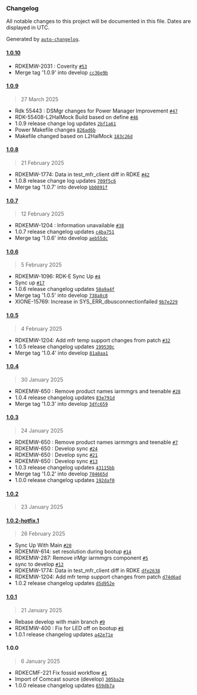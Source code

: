 ### Changelog

All notable changes to this project will be documented in this file. Dates are displayed in UTC.

Generated by [`auto-changelog`](https://github.com/CookPete/auto-changelog).

#### [1.0.10](https://github.com/rdkcentral/iarmmgrs/compare/1.0.9...1.0.10)

- RDKEMW-2031 : Coverity [`#53`](https://github.com/rdkcentral/iarmmgrs/pull/53)
- Merge tag '1.0.9' into develop [`cc36e9b`](https://github.com/rdkcentral/iarmmgrs/commit/cc36e9b322696088b3986ccd915deca19be63447)

#### [1.0.9](https://github.com/rdkcentral/iarmmgrs/compare/1.0.8...1.0.9)

> 27 March 2025

- Rdk 55443 : DSMgr changes for Power Manager Improvement [`#47`](https://github.com/rdkcentral/iarmmgrs/pull/47)
- RDK-55408-L2HalMock Build based on define [`#46`](https://github.com/rdkcentral/iarmmgrs/pull/46)
- 1.0.9 release change log updates [`2bf1a61`](https://github.com/rdkcentral/iarmmgrs/commit/2bf1a61717930da4b99853cd5053600199e68b66)
- Power Makefile changes [`826ad6b`](https://github.com/rdkcentral/iarmmgrs/commit/826ad6b03837b3ac012131c62ce8025265c17a9e)
- Makefile changed based on L2HalMock [`183c26d`](https://github.com/rdkcentral/iarmmgrs/commit/183c26d4f40d5fb8857b316647571b01f37e15b9)

#### [1.0.8](https://github.com/rdkcentral/iarmmgrs/compare/1.0.7...1.0.8)

> 21 February 2025

- RDKEMW-1774: Data in test_mfr_client diff in RDKE [`#42`](https://github.com/rdkcentral/iarmmgrs/pull/42)
- 1.0.8 release change log updates [`709f5c6`](https://github.com/rdkcentral/iarmmgrs/commit/709f5c6b8f7c1aa2669f60a08cf611e9aaa2f10e)
- Merge tag '1.0.7' into develop [`bb0891f`](https://github.com/rdkcentral/iarmmgrs/commit/bb0891f5bb612a58b5f0090eda97922ff1f8f9e0)

#### [1.0.7](https://github.com/rdkcentral/iarmmgrs/compare/1.0.6...1.0.7)

> 12 February 2025

- RDKEMW-1204 : Information unavailable [`#38`](https://github.com/rdkcentral/iarmmgrs/pull/38)
- 1.0.7 release changelog updates [`c4ba751`](https://github.com/rdkcentral/iarmmgrs/commit/c4ba75153fb4958194bd250244d2f5c794a25e34)
- Merge tag '1.0.6' into develop [`aeb55dc`](https://github.com/rdkcentral/iarmmgrs/commit/aeb55dc45e88bd92ffe921f5188daf813c9bc6f5)

#### [1.0.6](https://github.com/rdkcentral/iarmmgrs/compare/1.0.5...1.0.6)

> 5 February 2025

- RDKEMW-1096: RDK-E Sync Up [`#4`](https://github.com/rdkcentral/iarmmgrs/pull/4)
- Sync up [`#17`](https://github.com/rdkcentral/iarmmgrs/pull/17)
- 1.0.6 release changelog updates [`50a9a4f`](https://github.com/rdkcentral/iarmmgrs/commit/50a9a4f88cdd5cca569543f9a89bfb19c84c0419)
- Merge tag '1.0.5' into develop [`738a8c8`](https://github.com/rdkcentral/iarmmgrs/commit/738a8c897291aa3ccdbb1e1c8a9e696fa7a773a3)
- XIONE-15769: Increase in SYS_ERR_dbusconnectionfailed [`9b7e229`](https://github.com/rdkcentral/iarmmgrs/commit/9b7e2296649e2f20192671f996a893ef78b18866)

#### [1.0.5](https://github.com/rdkcentral/iarmmgrs/compare/1.0.4...1.0.5)

> 4 February 2025

- RDKEMW-1204: Add mfr temp support changes from patch [`#32`](https://github.com/rdkcentral/iarmmgrs/pull/32)
- 1.0.5 release changelog updates [`199530c`](https://github.com/rdkcentral/iarmmgrs/commit/199530cb56c37471fef56a3a65c9a3a1946a3a4b)
- Merge tag '1.0.4' into develop [`81a8aa1`](https://github.com/rdkcentral/iarmmgrs/commit/81a8aa1ff416750f3acb82a482d970a14ae2274f)

#### [1.0.4](https://github.com/rdkcentral/iarmmgrs/compare/1.0.3...1.0.4)

> 30 January 2025

- RDKEMW-650 : Remove product names iarmmgrs  and teenable [`#28`](https://github.com/rdkcentral/iarmmgrs/pull/28)
- 1.0.4 release changelog updates [`83e791d`](https://github.com/rdkcentral/iarmmgrs/commit/83e791ddc8c39c005b35d22eae07aeae53a96468)
- Merge tag '1.0.3' into develop [`3dfc659`](https://github.com/rdkcentral/iarmmgrs/commit/3dfc6596098d8021719cedc023aaddd94d16a4ac)

#### [1.0.3](https://github.com/rdkcentral/iarmmgrs/compare/1.0.2...1.0.3)

> 24 January 2025

- RDKEMW-650 : Remove product names iarmmgrs  and teenable [`#7`](https://github.com/rdkcentral/iarmmgrs/pull/7)
- RDKEMW-650 : Develop sync  [`#24`](https://github.com/rdkcentral/iarmmgrs/pull/24)
- RDKEMW-650 : Develop sync  [`#21`](https://github.com/rdkcentral/iarmmgrs/pull/21)
- RDKEMW-650 :  Develop sync  [`#13`](https://github.com/rdkcentral/iarmmgrs/pull/13)
- 1.0.3 release changelog updates [`43115bb`](https://github.com/rdkcentral/iarmmgrs/commit/43115bb7ccac17a80b00dc38ce277ae351089839)
- Merge tag '1.0.2' into develop [`704665d`](https://github.com/rdkcentral/iarmmgrs/commit/704665ddb6b4f3feb28d0e2a149025b58fd2c7e1)
- 1.0.0 release changelog updates [`192daf0`](https://github.com/rdkcentral/iarmmgrs/commit/192daf0a24a916218aee684bf9be9700b750e31b)

#### [1.0.2](https://github.com/rdkcentral/iarmmgrs/compare/1.0.2-hotfix.1...1.0.2)

> 23 January 2025

#### [1.0.2-hotfix.1](https://github.com/rdkcentral/iarmmgrs/compare/1.0.1...1.0.2-hotfix.1)

> 26 February 2025

- Sync Up With Main [`#20`](https://github.com/rdkcentral/iarmmgrs/pull/20)
- RDKEMW-614: set resolution during bootup [`#14`](https://github.com/rdkcentral/iarmmgrs/pull/14)
- RDKEMW-287: Remove irMgr iarmmgrs component [`#5`](https://github.com/rdkcentral/iarmmgrs/pull/5)
- sync to develop [`#12`](https://github.com/rdkcentral/iarmmgrs/pull/12)
- RDKEMW-1774: Data in test_mfr_client diff in RDKE [`dfe2638`](https://github.com/rdkcentral/iarmmgrs/commit/dfe263807524cfd2d89bba86ee1a1440ee283616)
- RDKEMW-1204: Add mfr temp support changes from patch [`d74d6ad`](https://github.com/rdkcentral/iarmmgrs/commit/d74d6adeba91a8a3cc11ad431c414a1198eb7bd3)
- 1.0.2 release changelog updates [`d5d952e`](https://github.com/rdkcentral/iarmmgrs/commit/d5d952e0951fd3d446708b21928cb43368f1a1cd)

#### [1.0.1](https://github.com/rdkcentral/iarmmgrs/compare/1.0.0...1.0.1)

> 21 January 2025

- Rebase develop with main branch [`#9`](https://github.com/rdkcentral/iarmmgrs/pull/9)
- RDKEMW-400 : Fix for LED off on bootup [`#8`](https://github.com/rdkcentral/iarmmgrs/pull/8)
- 1.0.1 release changelog updates [`a42e71e`](https://github.com/rdkcentral/iarmmgrs/commit/a42e71eade29fe7025954f1cda57f6d05c593708)

#### 1.0.0

> 6 January 2025

- RDKECMF-221 Fix fossid workflow [`#1`](https://github.com/rdkcentral/iarmmgrs/pull/1)
- Import of Comcast source (develop) [`305ba2e`](https://github.com/rdkcentral/iarmmgrs/commit/305ba2ea25fcd6d3e9b693d5aa80eed30d25bcc6)
- 1.0.0 release changelog updates [`659db7a`](https://github.com/rdkcentral/iarmmgrs/commit/659db7afb672fd01633d5fe7c23b80bfb8f741c7)

